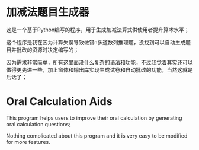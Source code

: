 # 加减法题目生成器

这是一个基于Python编写的程序，用于生成加减法算式供使用者提升算术水平；

这个程序是我在因为计算失误导致做错n多道数列推理题，没找到可以自动生成题目并批改的资源时决定编写的；

因为需求非常简单，所有这里面没什么复杂的语法和功能，不过我觉着其实还可以做得更先进一些，加上窗体和输出库实现生成试卷和自动批改的功能，当然这就是后话了；

# Oral Calculation Aids

This program helps users to improve their oral calculation by generating oral calculation questions;

Nothing complicated about this program and it is very easy to be modified for more features.

